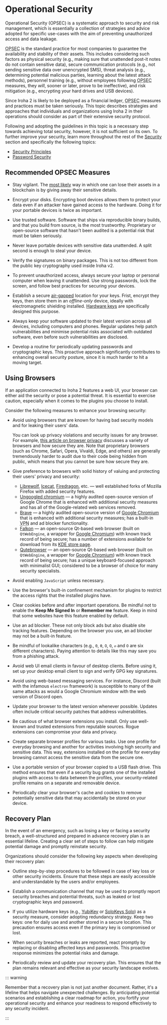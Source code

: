 # Operational Security

Operational Security (OPSEC) is a systematic approach to security and risk management, which is essentially a collection of strategies and advice adopted for specific use-cases with the aim of preventing unauthorized access and data leakage.

<abbr title="Operational Security">OPSEC</abbr> is the standard practice for most companies to guarantee the availability and stability of their assets. This includes considering such factors as physical security (e.g., making sure that unattended post-it notes do not contain sensitive data), secure communication protocols (e.g., not sending sensitive data over unencrypted SMS), threat analysis (e.g., determining potential malicious parties, learning about the latest attack methods), personnel training (e.g., without employees following <abbr title="Operational Security">OPSEC</abbr> measures, they _will_, sooner or later, prove to be ineffective), and risk mitigation (e.g., encrypting your hard drives and USB devices).

Since Iroha 2 is likely to be deployed as a financial ledger, <abbr title="Operational Security">OPSEC</abbr> measures and practices must be taken seriously. This topic describes strategies and approaches that individuals and organizations using Iroha 2 in their operations should consider as part of their extensive security protocol.

Following and adopting the guidelines in this topic is a necessary step towards achieving total security, however, it is not sufficient on its own. To further improve your security, learn more throughout the rest of the [Security](./index.md) section and specifically the following topics:

- [Security Principles](./security-principles.md)
- [Password Security](./password-security.md)

## Recommended OPSEC Measures

- Stay vigilant. The [most likely](https://arxiv.org/pdf/2209.08356.pdf) way in which one can lose their assets in a blockchain is by giving away their sensitive details.

- Encrypt your disks. Encrypting boot devices allows them to protect your data even if an attacker have gained access to the hardware. Doing it for your portable devices is twice as important.

- Use trusted software. Software that ships via reproducible binary builds, and that you build from source, is the most trustworthy. Proprietary or open-source software that hasn't been audited is a potential risk that must be taken seriously.

- Never leave portable devices with sensitive data unattended. A split second is enough to steal your device.

- Verify the signatures on binary packages. This is not too different from the public key cryptography used inside Iroha v2.

- To prevent unauthorized access, always secure your laptop or personal computer when leaving it unattended. Use strong passwords, lock the screen, and follow best practices for securing your devices.

- Establish a secure [air-gapped](https://en.wikipedia.org/wiki/Air_gap_(networking)) location for your keys. Frist, encrypt they keys, then store them in an _offline-only_ device, ideally with electromagnetic shielding installed. [Hardware keys](./storing-cryptographic-keys.md#using-a-hardware-key) are specifically designed this purpose.

- Always keep your software updated to their latest version across all devices, including computers and phones. Regular updates help patch vulnerabilities and minimise potential risks associated with outdated software, even before such vulnerabilities are disclosed.

- Develop a routine for periodically updating passwords and cryptographic keys. This proactive approach significantly contributes to enhancing overall security posture, since it is much harder to hit a moving target.

## Using Browsers

If an application connected to Iroha 2 features a web UI, your browser can either aid the security or pose a potential threat. It is essential to exercise caution, especially when it comes to the plugins you choose to install.

Consider the following measures to enhance your browsing security:

- Avoid using browsers that are known for having bad security models and for leaking their users' data.
  
  You can look up privacy violations and security issues for any browser. For example, [this article on browser privacy](https://www.unixsheikh.com/articles/choose-your-browser-carefully.html) discusses a variety of browsers and how secure they are. Note that proprietary browsers (such as Chrome, Safari, Opera, Vivaldi, Edge, and others) are generally tremendously harder to audit due to their code being hidden from public, which means that you cannot be sure how secure they are.

- Give preference to browsers with solid history of valuing and protecting their users' privacy and security:
  - [Librewolf](https://librewolf.net/), [Icecat](https://www.gnu.org/software/gnuzilla/), [Firedragon](https://github.com/dr460nf1r3/firedragon-browser), etc. — well established forks of Mozilla Firefox with added security features.
  - [Ungoogled chromium](https://github.com/ungoogled-software/ungoogled-chromium) — a highly audited open-source version of Google Chrome that is enhanced with additional security measures and has all of the Google-related web services removed.
  - [Brave](https://brave.com/) — a highly audited open-source version of [Google Chromium](https://www.chromium.org/Home/) that is enhanced with additional security measures; has a built-in <abbr title="Virtual Private Network">VPN</abbr> and ad blocker functionality.
  - [Falkon](https://www.falkon.org/) — an open-source Qt-based web browser (built on `QtWebEngine`, a wrapper for [Google Chromium](https://www.chromium.org/Home/)) with known track record of being secure; has a number of extensions available for download from its [KDE store page](https://store.falkon.org/browse/).
  - [Qutebrowser](https://qutebrowser.org/) — an open-source Qt-based web browser (built on `QtWebEngine`, a wrapper for [Google Chromium](https://www.chromium.org/Home/)) with known track record of being secure; has a unique keyboard-focused approach with minimalist GUI; considered to be a browser of choice for many security specialists.

- Avoid enabling `JavaScript` unless necessary.

- Use the browser's built-in confinement mechanism for plugins to restrict the access rights that the installed plugins have.

- Clear cookies before and after important operations. Be mindful not to enable the **Keep Me Signed In** or **Remember me** feature. Keep in mind that some websites have this feature enabled by default.

- Use an ad blocker. These not only block ads but also disable site tracking features. Depending on the browser you use, an ad blocker may not be a built-in feature.

- Be mindful of lookalike characters (e.g., `0`, `θ`, `O`, `О`, `ዐ` and `߀` are six different characters). Paying attention to details like this may save you from a phishing attack.

- Avoid web UI email clients in favour of desktop clients. Before using it, set up your desktop email client to sign and verify GPG key signatures.

- Avoid using web-based messaging services. For instance, Discord (built with the infamous `electron` framework) is susceptible to many of the same attacks as would a Google Chromium window with the web version of Discord open.

- Update your browser to the latest version whenever possible. Updates often include critical security patches that address vulnerabilities.

- Be cautious of what browser extensions you install. Only use well-known and trusted extensions from reputable sources. Rogue extensions can compromise your data and privacy.

- Create separate browser profiles for various tasks. Use one profile for everyday browsing and another for activities involving high security and sensitive data. This way, extensions installed on the profile for everyday browsing cannot access the sensitive data from the secure one.

- Use a portable version of your browser copied to a USB flash drive. This method ensures that even if a security bug grants one of the installed plugins with access to data between the profiles, your security-related profile remains on a separate and removable device.

- Periodically clear your browser's cache and cookies to remove potentially sensitive data that may accidentally be stored on your device.

## Recovery Plan

In the event of an emergency, such as losing a key or facing a security breach, a well-structured and prepared in advance recovery plan is an essential lifeline. Creating a clear set of steps to follow can help mitigate potential damage and promptly reinstate security.

Organizations should consider the following key aspects when developing their recovery plan:

- Outline step-by-step procedures to be followed in case of key loss or other security incidents. Ensure that these steps are easily accessible and understandable by the users and/or employees.

- Establish a communication channel that may be used to promptly report security breaches and potential threats, such as leaked or lost cryptographic keys and password.

- If you utilize hardware keys (e.g., [YubiKey](https://www.yubico.com/products/) or [SoloKeys Solo](https://solokeys.com/collections/all)) as a security measure, consider adopting redundancy strategy. Keep two keys: one for daily use and another stored in a secure location. This precaution ensures access even if the primary key is compromised or lost.

- When security breaches or leaks are reported, react promptly by replacing or disabling affected keys and passwords. This proactive response minimizes the potential risks and damage.

- Periodically review and update your recovery plan. This ensures that the plan remains relevant and effective as your security landscape evolves.

::: warning

Remember that a recovery plan is not just another document. Rather, it's a lifeline that helps navigate unexpected challenges. By anticipating potential scenarios and establishing a clear roadmap for action, you fortify your operational security and enhance your readiness to respond effectively to any security incident.

:::
